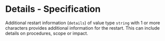 # Details - Specification

Additional restart information (`details`) of value type `string` with 1 or more characters provides additional
information for the restart. This can include details on procedures, scope or impact.

